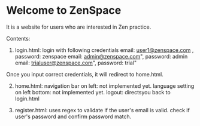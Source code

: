 # Welcome to ZenSpace

It is a website for users who are interested in Zen practice.

Contents:
1. login.html: login with following credentials
email: user1@zenspace.com , password: zenspace
email: admin@zenspace.com", password: admin
email: trialuser@zenspace.com", password: trial"

Once you input correct credentials, it will redirect to home.html.

2. home.html: 
navigation bar on left: not implemented yet.
language setting on left bottom: not implemented yet.
logout: directsyou back to login.html

3. register.html:
uses regex to validate if the user's email is valid.
check if user's password and confirm password match.
